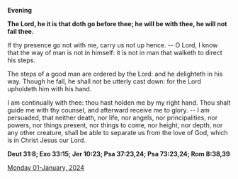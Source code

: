 **Evening**

**The Lord, he it is that doth go before thee; he will be with thee, he will not fail thee.**
 
If thy presence go not with me, carry us not up hence. -- O Lord, I know that the way of man is not in himself: it is not in man that walketh to direct his steps.
 
The steps of a good man are ordered by the Lord: and he delighteth in his way. Though he fall, he shall not be utterly cast down: for the Lord upholdeth him with his hand.
 
I am continually with thee: thou hast holden me by my right hand. Thou shalt guide me with thy counsel, and afterward receive me to glory. -- I am persuaded, that neither death, nor life, nor angels, nor principalities, nor powers, nor things present, nor things to come, nor height, nor depth, nor any other creature, shall be able to separate us from the love of God, which is in Christ Jesus our Lord.  

**Deut 31:8; Exo 33:15; Jer 10:23; Psa 37:23,24; Psa 73:23,24; Rom 8:38,39**

[Monday 01-January, 2024](https://t.me/daily_light)
